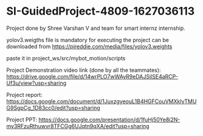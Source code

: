# SI-GuidedProject-4809-1627036113

Project done by Shree Varshan V  and team  for smart internz internship.

yolov3.weigths file is mandatory for executing the project
can be downloaded from https://pjreddie.com/media/files/yolov3.weights

paste it in project_ws/src/mybot_motion/scripts

Project Demonstration video link (done by all the teammates): https://drive.google.com/file/d/14wrPLO7wWAyR9eDAJSjlSE4aRCP-Uf3u/view?usp=sharing 
 
 
Project report: https://docs.google.com/document/d/1JuxzgyeouL1B4HGFCouVMXkIyTMUG9SgpCg_1D83cc0/edit?usp=sharing
 
 
 Project PPT: https://docs.google.com/presentation/d/1fuHj50Ye8i2N-my3RFzuRthuwvr8TFCGg6UJqtn9qXA/edit?usp=sharing
